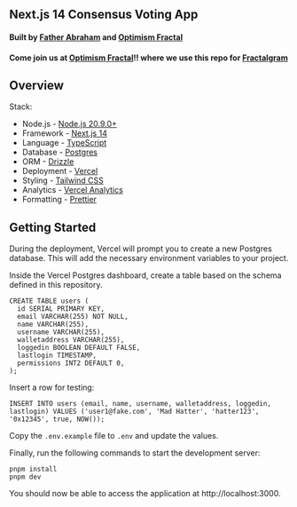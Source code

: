 ## Next.js 14 Consensus Voting App
#### Built by [Father Abraham](https://github.com/fatherabraham-hms) and [Optimism Fractal](https://optimismfractal.com/)
#### Come join us at [Optimism Fractal](https://optimismfractal.com/)!! where we use this repo for <a href="https://respect-game.vercel.app/">Fractalgram</a>

## Overview
Stack:
- Node.js - [Node.js 20.9.0+](https://nodejs.org/)
- Framework - [Next.js 14](https://nextjs.org/)
- Language - [TypeScript](https://www.typescriptlang.org)
- Database - [Postgres](https://vercel.com/postgres)
- ORM - [Drizzle](https://orm.drizzle.team/)
- Deployment - [Vercel](https://vercel.com/docs/concepts/next.js/overview)
- Styling - [Tailwind CSS](https://tailwindcss.com)
- Analytics - [Vercel Analytics](https://vercel.com/analytics)
- Formatting - [Prettier](https://prettier.io)

## Getting Started

During the deployment, Vercel will prompt you to create a new Postgres database. This will add the necessary environment variables to your project.

Inside the Vercel Postgres dashboard, create a table based on the schema defined in this repository.

```
CREATE TABLE users (
  id SERIAL PRIMARY KEY,
  email VARCHAR(255) NOT NULL,
  name VARCHAR(255),
  username VARCHAR(255),
  walletaddress VARCHAR(255),
  loggedin BOOLEAN DEFAULT FALSE,
  lastlogin TIMESTAMP,
  permissions INT2 DEFAULT 0,
);
```

Insert a row for testing:

```
INSERT INTO users (email, name, username, walletaddress, loggedin, lastlogin) VALUES ('user1@fake.com', 'Mad Hatter', 'hatter123', '0x12345', true, NOW());
```

Copy the `.env.example` file to `.env` and update the values.

Finally, run the following commands to start the development server:

```
pnpm install
pnpm dev
```

You should now be able to access the application at http://localhost:3000.
